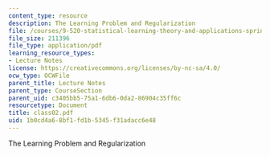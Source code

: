 ```yaml
---
content_type: resource
description: The Learning Problem and Regularization
file: /courses/9-520-statistical-learning-theory-and-applications-spring-2003/1b0cd4a68bf1fd1b5345f31adacc6e48_class02.pdf
file_size: 211396
file_type: application/pdf
learning_resource_types:
- Lecture Notes
license: https://creativecommons.org/licenses/by-nc-sa/4.0/
ocw_type: OCWFile
parent_title: Lecture Notes
parent_type: CourseSection
parent_uid: c3405bb5-75a1-6db6-0da2-86904c35ff6c
resourcetype: Document
title: class02.pdf
uid: 1b0cd4a6-8bf1-fd1b-5345-f31adacc6e48
---
```

The Learning Problem and Regularization